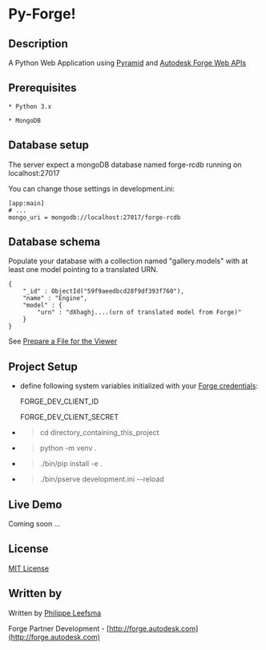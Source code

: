 
# Py-Forge!

## Description

A Python Web Application using [Pyramid](https://trypyramid.com) and [Autodesk Forge Web APIs](https://developer.autodesk.com)

## Prerequisites

    * Python 3.x

    * MongoDB

## Database setup

The server expect a mongoDB database named forge-rcdb running on localhost:27017

You can change those settings in development.ini:

    [app:main]
    # ...
    mongo_uri = mongodb://localhost:27017/forge-rcdb

## Database schema

Populate your database with a collection named "gallery.models" with at least one model pointing to a translated URN.

    {
        "_id" : ObjectId("59f9aeedbcd28f9df393f760"),
        "name" : "Engine",
        "model" : {
            "urn" : "dXhaghj....(urn of translated model from Forge)"
        }
    }

See [Prepare a File for the Viewer](https://developer.autodesk.com/en/docs/model-derivative/v2/tutorials/prepare-file-for-viewer)

## Project Setup

* define following system variables initialized with your [Forge credentials](https://developer.autodesk.com/en/docs/oauth/v2/tutorials/create-app/):

    FORGE_DEV_CLIENT_ID

    FORGE_DEV_CLIENT_SECRET

* > cd directory_containing_this_project

* > python -m venv .

* > ./bin/pip install -e .

* > ./bin/pserve development.ini --reload

## Live Demo

Coming soon ...

## License

[MIT License](http://opensource.org/licenses/MIT)

## Written by

Written by [Philippe Leefsma](http://twitter.com/F3lipek)

Forge Partner Development - [http://forge.autodesk.com](http://forge.autodesk.com)

